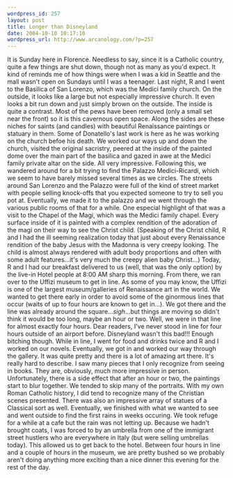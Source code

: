 ```yaml
--- 
wordpress_id: 257
layout: post
title: Longer than Disneyland
date: 2004-10-10 10:17:10
wordpress_url: http://www.arcanology.com/?p=257
---
```

It is Sunday here in Florence. Needless to say, since it is a Catholic country, quite a few things are shut down, though not as many as you'd expect. It kind of reminds me of how things were when I was a kid in Seattle and the mall wasn't open on Sundays until I was a teenager. Last night, R and I went to the Basilica of San Lorenzo, which was the Medici family church. On the outside, it looks like a large but not especially impressive church. It even looks a bit run down and just simply brown on the outside. The inside is quite a contrast. Most of the pews have been removed (only a small set near the front) so it is this cavernous open space. Along the sides are these niches for saints (and candles) with beautiful Renaissance paintings or statuary in them. Some of Donatello's last work is here as he was working on the church befoe his death. We worked our ways up and down the church, visited the original sacristry, peered at the inside of the painted dome over the main part of the basilica and gazed in awe at the Medici family private altar on the side. All very impressive. Following this, we wandered around for a bit trying to find the Palazzo Medici-Ricardi, which we seem to have barely missed several times as we circles. The streets around San Lorenzo and the Palazzo were full of the kind of street market with people selling knock-offs that you expected someone to try to sell you pot at. Eventually, we made it to the palazzo and we went through the various public rooms of that for a while. One especial highlight of that was a visit to the Chapel of the Magi, which was the Medici family chapel. Every surface inside of it is painted with a complex rendition of the adoration of the magi on their way to see the Christ child. (Speaking of the Christ child, R and I had the ill seeming realization today that just about every Renaissance rendition of the baby Jesus with the Madonna is very creepy looking. The child is almost always rendered with adult body proportions and often with some adult features...it's very much the creepy alien baby Christ...) Today, R and I had our breakfast delivered to us (well, that was the only option) by the live-in Hotel people at 8:00 AM sharp this morning. From there, we ran over to the Uffizi museum to get in line. As some of you may know, the Uffizi is one of the largest museum/galleries of Renaissance art in the world. We wanted to get there early in order to avoid some of the ginormous lines that occur (waits of up to four hours are known to get in...). We got there and the line was already around the square...<i>sigh</i>...but things are moving so didn't think it would be too long, maybe an hour or two. Well, we were in that line for almost exactly four hours. Dear readers, I've never stood in line for four hours outside of an airport before. Disneyland wasn't this bad!!! Enough bitching though. While in line, I went for food and drinks twice and R and I worked on our novels. Eventually, we got in and worked our way through the gallery. It was quite pretty and there is a lot of amazing art there. It's really hard to describe. I saw many pieces that I only recognize from seeing in books. They are, obviously, much more impressive in person. Unfortunately, there is a side effect that after an hour or two, the paintings start to blur together. We tended to skip many of the portraits. With my own Roman Catholic history, I did tend to recognize many of the Christian scenes presented. There was also an impressive array of statues of a Classical sort as well. Eventually, we finished with what we wanted to see and went outside to find the first rains in weeks occuring. We took refuge for a while at a cafe but the rain was not letting up. Because we hadn't brought coats, I was forced to by an umbrella from one of the immigrant street hustlers who are everywhere in Italy (but were selling umbrellas today). This allowed us to get back to the hotel. Between four hours in line and a couple of hours in the museum, we are pretty bushed so we probably aren't doing anything more exciting than a nice dinner this evening for the rest of the day.